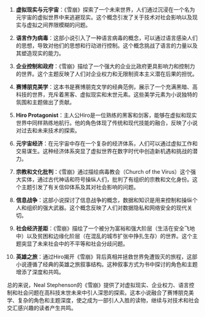 1. **虚拟现实与元宇宙**：《雪崩》探索了一个未来世界，人们通过沉浸在一个名为元宇宙的虚拟世界中来逃避现实。这个概念引发了关于技术对社会影响以及现实与虚拟之间界限模糊的问题。

2. **语言作为病毒**：这部小说引入了一种语言病毒的概念，可以通过语言感染人们的思想，导致对他们的思想和行动进行控制。这个概念挑战了语言的力量以及其塑造现实的能力。

3. **企业控制和政府**：《雪崩》描绘了一个强大的企业比政府更具影响力和控制力的世界。这个主题反映了人们对企业权力和无限制资本主义潜在后果的担忧。

4. **赛博朋克美学**：这本书是赛博朋克文学的经典范例，展示了一个充满黑暗、高科技的世界，充斥着黑客、虚拟现实和末世元素。这些美学元素为小说独特的氛围和主题做出了贡献。

5. **Hiro Protagonist**：主人公Hiro是一位熟练的黑客和剑客，能够在虚拟和现实世界中同样熟练地航行。他的角色体现了传统和现代技能的融合，反映了小说对过去和未来技术的探索。

6. **元宇宙经济**：在元宇宙中存在一个复杂的经济体系，人们可以通过虚拟工作和交易谋生。这种经济体系突显了虚拟世界在数字时代中创造新机遇和挑战的潜力。

7. **宗教和文化批判**：《雪崩》通过描绘病毒教会（Church of the Virus）这个强大实体，通过古代神话和符号操纵人们，批判了有组织的宗教和文化身份。这个主题引发了有关信仰体系及其对社会影响的问题。

8. **信息战争**：这部小说探讨了信息战争的概念，数据和知识是用来控制和操纵个人和组织的强大武器。这个概念反映了人们对数据隐私和网络安全的现代关切。

9. **社会经济差距**：《雪崩》描绘了一个被分为富裕和强大阶层（生活在安全飞地中）以及贫困和边缘化阶层（在混乱的城市扩张中挣扎生存）的世界。这个主题突显了未来社会中的不平等和社会分歧问题。

10. **英雄之旅**：通过Hiro揭开《雪崩》背后真相并拯救世界免遭毁灭的旅程，这部小说遵循了经典的英雄之旅叙事结构。这种叙事方式为书中探讨的角色和主题增添了深度和共鸣。

总的来说，Neal Stephenson的《雪崩》提供了对虚拟现实、企业权力、语言控制和社会问题在高科技末世未来中引人深思的探索。这本小说融合了赛博朋克美学、复杂的角色和主题深度，使之成为一部引人入胜的读物，继续与对技术和社会交汇感兴趣的读者产生共鸣。